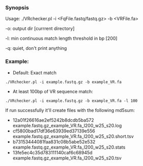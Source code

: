 ### Synopsis

Usage: ./VRchecker.pl -i <FqFile.fastq/fastq.gz> -b <VRFile.fa>

-o: output dir [currrent directory]

-l: min continuous match length threshold in bp [200]

-q: quiet, don't print anything

### Example:

- Default: Exact match

`./VRchecker.pl -i example.fastq.gz -b example_VR.fa`

- At least 100bp of VR sequence match:
  
`./VRchecker.pl -i example.fastq.gz -b example_VR.fa -l 100`

If run successfully it'll create files with the following md5sum:

- 12a01f26616ae2ef5242b8dcdb5ba572  example.fastq.gz_example_VR.fa_l200_w25_s20.log
- cf5800bad17df36e63939ed37139e556  example.fastq.gz_example_VR.fa_l200_w25_s20.short.tsv
- b73153444081faa831c08b5abe52e532  example.fastq.gz_example_VR.fa_l200_w25_s20.stats
- 13fe5ec4c35d783111140caf6c68945d  example.fastq.gz_example_VR.fa_l200_w25_s20.tsv
